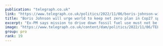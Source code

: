 ```yaml
---
publication: "telegraph.co.uk"
link: "https://www.telegraph.co.uk/politics/2022/11/06/boris-johnson-will-urge-world-keep-net-zero-plan-cop27-speech/"
title: "Boris Johnson will urge world to keep net zero plan in Cop27 speech"
excerpt: "Ex-PM says mission to drive down fossil fuel use must not be disrupted by war in Ukraine and 'corrosive cynicism'"
image: "https://www.telegraph.co.uk/content/dam/politics/2022/11/06/TELEMMGLPICT000315336204_trans_NvBQzQNjv4BqtMyiJIkNU3shY9HjSd3eOlVHX5gVWnokUmFudJiSXB0.jpeg?impolicy=logo-overlay"
group: pro
rank: 19
---
```

